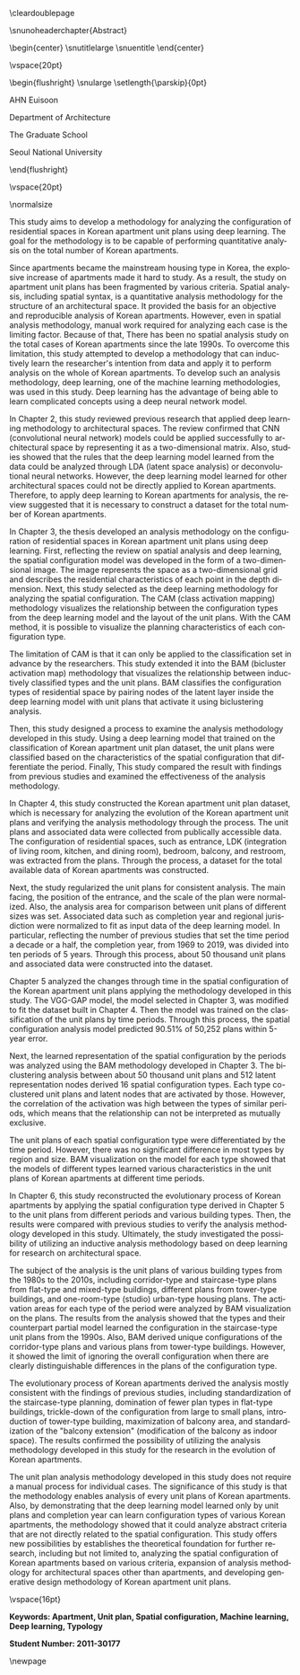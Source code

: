 <div lang=en>
<!-- :::lang=en -->
<!-- fenced_divs don't work exactly like real divs? -->

\cleardoublepage

\snunoheaderchapter{Abstract}

\begin{center}
\snutitlelarge
\snuentitle
\end{center}

\vspace{20pt}

\begin{flushright}
\snularge
\setlength{\parskip}{0pt}

AHN Euisoon

Department of Architecture

The Graduate School

Seoul National University

\end{flushright}

\vspace{20pt}

\normalsize

This study aims to develop a methodology for analyzing the configuration of residential spaces in Korean apartment unit plans using deep learning.
The goal for the methodology is to be capable of performing quantitative analysis on the total number of Korean apartments.

Since apartments became the mainstream housing type in Korea, the explosive increase of apartments made it hard to study. As a result, the study on apartment unit plans has been fragmented by various criteria.
Spatial analysis, including spatial syntax, is a quantitative analysis methodology for the structure of an architectural space.
It provided the basis for an objective and reproducible analysis of Korean apartments.
However, even in spatial analysis methodology, manual work required for analyzing each case is the limiting factor.
Because of that, There has been no spatial analysis study on the total cases of Korean apartments since the late 1990s.
To overcome this limitation, this study attempted to develop a methodology that can inductively learn the researcher's intention from data and apply it to perform analysis on the whole of Korean apartments.
To develop such an analysis methodology, deep learning, one of the machine learning methodologies, was used in this study.
Deep learning has the advantage of being able to learn complicated concepts using a deep neural network model.

In Chapter 2, this study reviewed previous research that applied deep learning methodology to architectural spaces.
The review confirmed that CNN (convolutional neural network) models could be applied successfully to architectural space by representing it as a two-dimensional matrix.
Also, studies showed that the rules that the deep learning model learned from the data could be analyzed through LDA (latent space analysis) or deconvolutional neural networks.
However, the deep learning model learned for other architectural spaces could not be directly applied to Korean apartments.
Therefore, to apply deep learning to Korean apartments for analysis, the review suggested that it is necessary to construct a dataset for the total number of Korean apartments.

In Chapter 3, the thesis developed an analysis methodology on the configuration of residential spaces in Korean apartment unit plans using deep learning.
First, reflecting the review on spatial analysis and deep learning, the spatial configuration model was developed in the form of a two-dimensional image.
The image represents the space as a two-dimensional grid and describes the residential characteristics of each point in the depth dimension.
Next, this study selected as the deep learning methodology for analyzing the spatial configuration.
The CAM (class activation mapping) methodology visualizes the relationship between the configuration types from the deep learning model and the layout of the unit plans.
With the CAM method, it is possible to visualize the planning characteristics of each configuration type.

The limitation of CAM is that it can only be applied to the classification set in advance by the researchers.
This study extended it into the BAM (bicluster activation map) methodology that visualizes the relationship between inductively classified types and the unit plans.
BAM classifies the configuration types of residential space by pairing nodes of the latent layer inside the deep learning model with unit plans that activate it using biclustering analysis.

Then, this study designed a process to examine the analysis methodology developed in this study.
Using a deep learning model that trained on the classification of Korean apartment unit plan dataset,
the unit plans were classified based on the characteristics of the spatial configuration that differentiate the period.
Finally,
This study compared the result with findings from previous studies and examined the effectiveness of the analysis methodology.

In Chapter 4, this study constructed the Korean apartment unit plan dataset, which is necessary for analyzing the evolution of the Korean apartment unit plans and verifying the analysis methodology through the process.
The unit plans and associated data were collected from publically accessible data. The configuration of residential spaces, such as entrance, LDK (integration of living room, kitchen, and dining room), bedroom, balcony, and restroom, was extracted from the plans.
Through the process, a dataset for the total available data of Korean apartments was constructed.

Next, the study regularized the unit plans for consistent analysis.
The main facing, the position of the entrance, and the scale of the plan were normalized.
Also, the analysis area for comparison between unit plans of different sizes was set.
Associated data such as completion year and regional jurisdiction were normalized to fit as input data of the deep learning model.
In particular, reflecting the number of previous studies that set the time period a decade or a half, the completion year, from 1969 to 2019, was divided into ten periods of 5 years.
Through this process, about 50 thousand unit plans and associated data were constructed into the dataset.

Chapter 5 analyzed the changes through time in the spatial configuration of the Korean apartment unit plans applying the methodology developed in this study.
The VGG-GAP model, the model selected in Chapter 3, was modified to fit the dataset built in Chapter 4.
Then the model was trained on the classification of the unit plans by time periods.
Through this process, the spatial configuration analysis model predicted 90.51% of 50,252 plans within 5-year error.

Next, the learned representation of the spatial configuration by the periods was analyzed using the BAM methodology developed in Chapter 3.
The biclustering analysis between about 50 thousand unit plans and 512 latent representation nodes derived 16 spatial configuration types.
Each type co-clustered unit plans and latent nodes that are activated by those.
However, the correlation of the activation was high between the types of similar periods, which means that the relationship can not be interpreted as mutually exclusive.

The unit plans of each spatial configuration type were differentiated by the time period.
However, there was no significant difference in most types by region and size.
BAM visualization on the model for each type showed that
the models of different types learned various characteristics in the unit plans of Korean apartments at different time periods.

In Chapter 6, this study reconstructed the evolutionary process of Korean apartments by applying the spatial configuration type derived in Chapter 5 to the unit plans from different periods and various building types.
Then, the results were compared with previous studies to verify the analysis methodology developed in this study.
Ultimately, the study investigated the possibility of utilizing an inductive analysis methodology based on deep learning for research on architectural space.

The subject of the analysis is the unit plans
of various building types
from the 1980s to the 2010s,
including
corridor-type and staircase-type plans
from flat-type and mixed-type buildings,
different plans from tower-type buildings,
and
one-room-type (studio) urban-type housing plans.
The activation areas for each type of the period were analyzed by BAM visualization on the plans.
The results from the analysis showed that the types and their counterpart partial model  learned the configuration in the staircase-type unit plans from the 1990s.
Also,
BAM derived unique configurations of the corridor-type plans and various plans from tower-type buildings.
However, it showed the limit of ignoring the overall configuration when there are clearly distinguishable differences in the plans of the configuration type.

The evolutionary process of Korean apartments derived the analysis mostly consistent with the findings of previous studies,
including
standardization of the staircase-type planning,
domination of fewer plan types in flat-type buildings,
trickle-down of the configuration from large to small plans,
introduction of tower-type building,
maximization of balcony area,
and
standardization of the "balcony extension" (modification of the balcony as indoor space).
The results confirmed the possibility of utilizing the analysis methodology developed in this study for the research in the evolution of Korean apartments.

The unit plan analysis methodology developed in this study does not require a manual process for individual cases.
The significance of this study is that the methodology enables analysis of every unit plans of Korean apartments.
Also, by demonstrating that the deep learning model learned only by unit plans and completion year can learn configuration types of various Korean apartments, the methodology showed that it could analyze abstract criteria that are not directly related to the spatial configuration.
This study offers new possibilities by establishes the theoretical foundation for further research,
including but not limited to,
analyzing the spatial configuration of Korean apartments based on various criteria,
expansion of analysis methodology for architectural spaces other than apartments,
and
developing generative design methodology of Korean apartment unit plans.

\vspace{16pt}

**Keywords: Apartment, Unit plan, Spatial configuration, Machine learning, Deep learning, Typology**

**Student Number: 2011-30177**

<!-- ::: -->
</div>

\newpage
<!-- 페이지가 바뀌어야 다음 파일 페이지 번호 양식에 영향받지 않음 -->